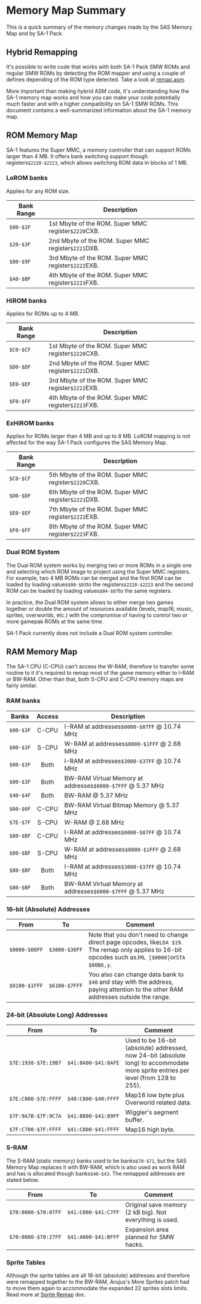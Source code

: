 # Memory Map Summary

This is a quick summary of the memory changes made by the SAS Memory Map and by SA-1 Pack.

## Hybrid Remapping
It's possible to write code that works with both SA-1 Pack SMW ROMs and regular SMW ROMs by detecting the ROM mapper and using a couple of defines depending of the ROM type detected. Take a look at [remap.asm](/docs/remap.asm).

More important than making hybrid ASM code, it's understanding how the SA-1 memory map works and how you can make your code potentially much faster and with a higher compatibility on SA-1 SMW ROMs. This document contains a well-summarized information about the SA-1 memory map.

## ROM Memory Map
SA-1 features the Super MMC, a memory controller that can support ROMs larger than 4 MB. It offers bank switching support though registers`$2220-$2223`, which allows switching ROM data in blocks of 1 MB.

### LoROM banks
Applies for any ROM size.

Bank Range | Description
-----------|-------------
`$00-$1F`|1st Mbyte of the ROM. Super MMC register`$2220`CXB.
`$20-$3F`|2nd Mbyte of the ROM. Super MMC register`$2221`DXB.
`$80-$9F`|3rd Mbyte of the ROM. Super MMC register`$2222`EXB.
`$A0-$BF`|4th Mbyte of the ROM. Super MMC register`$2223`FXB.

### HiROM banks
Applies for ROMs up to 4 MB.

Bank Range | Description
-----------|-------------
`$C0-$CF`|1st Mbyte of the ROM. Super MMC register`$2220`CXB.
`$D0-$DF`|2nd Mbyte of the ROM. Super MMC register`$2221`DXB.
`$E0-$EF`|3rd Mbyte of the ROM. Super MMC register`$2222`EXB.
`$F0-$FF`|4th Mbyte of the ROM. Super MMC register`$2223`FXB.

### ExHiROM banks
Applies for ROMs larger than 4 MB and up to 8 MB. LoROM mapping is not affected for the way SA-1 Pack configures the SAS Memory Map.

Bank Range | Description
-----------|-------------
`$C0-$CF`|5th Mbyte of the ROM. Super MMC register`$2220`CXB.
`$D0-$DF`|6th Mbyte of the ROM. Super MMC register`$2221`DXB.
`$E0-$EF`|7th Mbyte of the ROM. Super MMC register`$2222`EXB.
`$F0-$FF`|8th Mbyte of the ROM. Super MMC register`$2223`FXB.

### Dual ROM System
The Dual ROM system works by merging two or more ROMs in a single one and selecting which ROM image to project using the Super MMC registers. For example, two 4 MB ROMs can be merged and the first ROM can be loaded by loading values`$00-$03`to the registers`$2220-$2223` and the second ROM can be loaded by loading values`$04-$07`to the same registers.

In practice, the Dual ROM system allows to either merge two games together or double the amount of resources available (levels, map16, music, sprites, overworlds, etc.) with the compromise of having to control two or more gamepak ROMs at the same time.

SA-1 Pack currently does not include a Dual ROM system controller.

## RAM Memory Map
The SA-1 CPU (C-CPU) can't access the W-RAM, therefore to transfer some routine to it it's required to remap most of the game memory either to I-RAM or BW-RAM. Other than that, both S-CPU and C-CPU memory maps are fairly similar.

### RAM banks
Banks    | Access | Description
:-------:|:------:|-------------
`$00-$3F`| C-CPU  | I-RAM at addresses`$0000-$07FF` @ 10.74 MHz
`$00-$3F`| S-CPU  | W-RAM at addresses`$0000-$1FFF` @ 2.68 MHz
`$00-$3F`| Both   | I-RAM at addresses`$3000-$37FF` @ 10.74 MHz
`$00-$3F`| Both   | BW-RAM Virtual Memory at addresses`$6000-$7FFF` @ 5.37 MHz
`$40-$4F`| Both   | BW-RAM @ 5.37 MHz
`$60-$6F`| C-CPU  | BW-RAM Virtual Bitmap Memory @ 5.37 MHz
`$7E-$7F`| S-CPU  | W-RAM @ 2.68 MHz
`$80-$BF`| C-CPU  | I-RAM at addresses`$0000-$07FF` @ 10.74 MHz
`$80-$BF`| S-CPU  | W-RAM at addresses`$0000-$1FFF` @ 2.68 MHz
`$80-$BF`| Both   | I-RAM at addresses`$3000-$37FF` @ 10.74 MHz
`$80-$BF`| Both   | BW-RAM Virtual Memory at addresses`$6000-$7FFF` @ 5.37 MHz

### 16-bit (Absolute) Addresses

From | To | Comment
:---:|:--:|---------
`$0000-$00FF`|`$3000-$30FF`| Note that you don't need to change direct page opcodes, like`LDA $19`. The remap only applies to 16-bit opcodes such as`JML [$0000]`or`STA $00B6,y`.
`$0100-$1FFF`|`$6100-$7FFF`|You also can change data bank to `$40` and stay with the address, paying attention to the other RAM addresses outside the range.

### 24-bit (Absolute Long) Addresses

From               | To                | Comment
:-----------------:|:-----------------:|---------
`$7E:1938-$7E:19B7`|`$41:8A00-$41:8AFE`| Used to be 16-bit (absolute) addressed, now 24-bit (absolute long) to accommodate more sprite entries per level (from 128 to 255).
`$7E:C800-$7E:FFFF`|`$40:C800-$40:FFFF`| Map16 low byte plus Overworld related data.
`$7F:9A7B-$7F:9C7A`|`$41:8800-$41:89FF`| Wiggler's segment buffer.
`$7F:C700-$7F:FFFF`|`$41:C800-$41:FFFF`| Map16 high byte.

### S-RAM
The S-RAM (static memory) banks used to be banks`$70-$71`, but the SAS Memory Map replaces it with BW-RAM, which is also used as work RAM and has is allocated though banks`$40-$43`. The remapped addresses are stated below.

From               | To                | Comment
:-----------------:|:-----------------:|---------
`$70:0000-$70:07FF`|`$41:C000-$41:C7FF`| Original save memory (2 kB big). Not everything is used.
`$70:0800-$70:27FF`|`$41:A000-$41:BFFF`| Expansion area planned for SMW hacks.


### Sprite Tables
Although the sprite tables are all 16-bit (absolute) addresses and therefore were remapped together to the BW-RAM, Arujus's More Sprites patch had to move them again to accommodate the expanded 22 sprites slots limits. Read more at [Sprite Remap](/docs/Sprite-Remap.md) doc.